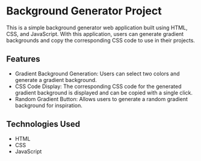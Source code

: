 # Background Generator Project
This is a simple background generator web application built using HTML, CSS, and JavaScript. With this application, users can generate gradient backgrounds and copy the corresponding CSS code to use in their projects.


## Features
- Gradient Background Generation: Users can select two colors and generate a gradient background.
- CSS Code Display: The corresponding CSS code for the generated gradient background is displayed and can be copied with a single click.
- Random Gradient Button: Allows users to generate a random gradient background for inspiration.

## Technologies Used
- HTML
- CSS
- JavaScript
